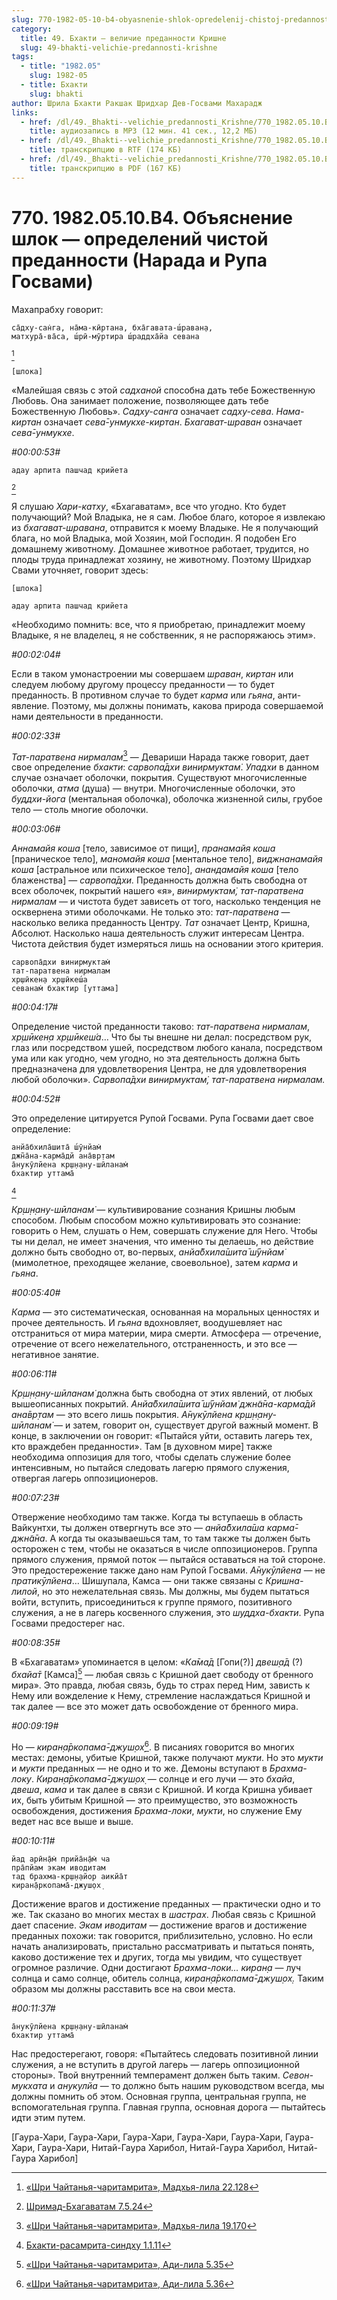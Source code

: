 ```yaml
---
slug: 770-1982-05-10-b4-obyasnenie-shlok-opredelenij-chistoj-predannosti-narada-i-rupa-gosvami
category:
  title: 49. Бхакти — величие преданности Кришне
  slug: 49-bhakti-velichie-predannosti-krishne
tags:
  - title: "1982.05"
    slug: 1982-05
  - title: Бхакти
    slug: bhakti
author: Шрила Бхакти Ракшак Шридхар Дев-Госвами Махарадж
links:
  - href: /dl/49._Bhakti--velichie_predannosti_Krishne/770_1982.05.10.B4_SridharMj_Objasnenie_shlok--opredelenij_chistoj_predannosti_(Narada_i_Rupa_Gosvami).mp3
    title: аудиозапись в MP3 (12 мин. 41 сек., 12,2 МБ)
  - href: /dl/49._Bhakti--velichie_predannosti_Krishne/770_1982.05.10.B4_SridharMj_Objasnenie_shlok--opredelenij_chistoj_predannosti_(Narada_i_Rupa_Gosvami).rtf
    title: транскрипцию в RTF (174 КБ)
  - href: /dl/49._Bhakti--velichie_predannosti_Krishne/770_1982.05.10.B4_SridharMj_Objasnenie_shlok--opredelenij_chistoj_predannosti_(Narada_i_Rupa_Gosvami).pdf
    title: транскрипцию в PDF (167 КБ)
---
```


# 770. 1982.05.10.B4. Объяснение шлок — определений чистой преданности (Нарада и Рупа Госвами)

Махапрабху говорит:

    са̄дху-сан̇га, на̄ма-кӣртана, бха̄гавата-ш́раван̣а,
    матхура̄-ва̄са, ш́рӣ-мӯртира ш́раддха̄йа севана
[^_ftn1]

    [шлока]

«Малейшая связь с этой *садханой* способна дать тебе Божественную Любовь. Она занимает положение, позволяющее дать тебе Божественную Любовь». *Садху-санга* означает *садху-сева*. *Нама-киртан* означает *сева̄-унмукхе-киртан*. *Бхагават-шраван* означает *сева̄-унмукхе*.

*#00:00:53#*

    адау арпита пашчад крийета
[^_ftn2]

Я слушаю *Хари-катху*, «Бхагаватам», все что угодно. Кто будет получающий? Мой Владыка, не я сам. Любое благо, которое я извлекаю из *бхагават-шравана*, отправится к моему Владыке. Не я получающий блага, но мой Владыка, мой Хозяин, мой Господин. Я подобен Его домашнему животному. Домашнее животное работает, трудится, но плоды труда принадлежат хозяину, не животному. Поэтому Шридхар Свами уточняет, говорит здесь:

    [шлока]

    адау арпита пашчад крийета

«Необходимо помнить: все, что я приобретаю, принадлежит моему Владыке, я не владелец, я не собственник, я не распоряжаюсь этим».

*#00:02:04#*

Если в таком умонастроении мы совершаем *шраван*, *киртан* или следуем любому другому процессу преданности — то будет преданность. В противном случае то будет *карма* или *гьяна*, анти-явление. Поэтому, мы должны понимать, какова природа совершаемой нами деятельности в преданности.

*#00:02:33#*

*Тат-паратвена нирмалам*[^_ftn3] — Девариши Нарада также говорит, дает свое определение *бхакти*: *сарвопа̄дхи винирмуктам̇*. *Упадхи* в данном случае означает оболочки, покрытия. Существуют многочисленные оболочки, *атма* (душа) — внутри. Многочисленные оболочки, это *буддхи-йога* (ментальная оболочка), оболочка жизненной силы, грубое тело — столь многие оболочки.

*#00:03:06#*

*Аннамайя коша* [тело, зависимое от пищи], *пранамайя коша* [праническое тело], *маномайя коша* [ментальное тело], *виджнанамайя коша* [астральное или психическое тело], *анандамайя коша* [тело блаженства] — *сарвопа̄дхи.* Преданность должна быть свободна от всех оболочек, покрытий нашего «я», *винирмуктам̇, тат-паратвена нирмалам* — и чистота будет зависеть от того, насколько тенденция не осквернена этими оболочками. Не только это: *тат-паратвена* — насколько велика преданность Центру. *Тат* означает Центр, Кришна, Абсолют. Насколько наша деятельность служит интересам Центра. Чистота действия будет измеряться лишь на основании этого критерия.

    сарвопа̄дхи винирмуктам̇
    тат-паратвена нирмалам
    хр̣шӣкен̣а хр̣шӣкеш́а
    севанам̇ бхактир [уттама]

*#00:04:17#*

Определение чистой преданности таково: *тат-паратвена нирмалам*, *хр̣шӣкен̣а хр̣шӣкеш́а*… Что бы ты внешне ни делал: посредством рук, глаз или посредством ушей, посредством любого канала, посредством ума или как угодно, чем угодно, но эта деятельность должна быть предназначена для удовлетворения Центра, не для удовлетворения любой оболочки». *Сарвопа̄дхи винирмуктам̇, тат-паратвена нирмалам.*

*#00:04:52#*

Это определение цитируется Рупой Госвами. Рупа Госвами дает свое определение:

    анйа̄бхила̄шита̄ ш́ӯнйам̇
    джн̃а̄на-карма̄дй ана̄вр̣там
    а̄нукӯлйена кр̣ш̣н̣ану-шӣланам̇
    бхактир уттама̄
[^_ftn4]

*Кр̣ш̣н̣ану-шӣланам̇* — культивирование сознания Кришны любым способом. Любым способом можно культивировать это сознание: говорить о Нем, слушать о Нем, совершать служение для Него. Чтобы ты ни делал, не имеет значения, что именно ты делаешь, но действие должно быть свободно от, во-первых, *анйа̄бхила̄шита̄ ш́ӯнйам̇* (мимолетное, преходящее желание, своевольное), затем *карма* и *гьяна*.

*#00:05:40#*

*Карма* — это систематическая, основанная на моральных ценностях и прочее деятельность. И *гьяна* вдохновляет, воодушевляет нас отстраниться от мира материи, мира смерти. Атмосфера — отречение, отречение от всего нежелательного, отстраненность, и это все — негативное занятие.

*#00:06:11#*

*Кр̣ш̣н̣ану-шӣланам̇* должна быть свободна от этих явлений, от любых вышеописанных покрытий. *Анйа̄бхила̄шита̄ ш́ӯнйам̇ джн̃а̄на-карма̄дй ана̄вр̣там* — это всего лишь покрытия. *А̄нукӯлйена кр̣ш̣н̣ану-шӣланам̇* — и затем, говорит он, существует другой важный момент. В конце, в заключении он говорит: «Пытайся уйти, оставить лагерь тех, кто враждебен преданности». Там [в духовном мире] также необходима оппозиция для того, чтобы сделать служение более интенсивным, но пытайся следовать лагерю прямого служения, отвергая лагерь оппозиционеров.

*#00:07:23#*

Отвержение необходимо там также. Когда ты вступаешь в область Вайкунтхи, ты должен отвергнуть все это — *анйа̄бхила̄ша карма̄-джн̃а̄на*. А когда ты оказываешься там, то там также ты должен быть осторожен с тем, чтобы не оказаться в числе оппозиционеров. Группа прямого служения, прямой поток — пытайся оставаться на той стороне. Это предостережение также дано нам Рупой Госвами. *А̄нукӯлйена* — не *пратикӯлйена*… Шишупала, Камса — они также связаны с *Кришна-лилой*, но это нежелательная связь. Мы должны, мы будем пытаться войти, вступить, присоединиться к группе прямого, позитивного служения, а не в лагерь косвенного служения, это *шуддха-бхакти*. Рупа Госвами предостерег нас.

*#00:08:35#*

В «Бхагаватам» упоминается в целом: «*Ка̄ма̄д* [Гопи(?)] *двеш̣а̄д* (?) *бхайа̄т* [Камса][^_ftn5] — любая связь с Кришной дает свободу от бренного мира». Это правда, любая связь, будь то страх перед Ним, зависть к Нему или вожделение к Нему, стремление наслаждаться Кришной и так далее — все это может дать освобождение от бренного мира.

*#00:09:19#*

Но — *киран̣а̄ркопама̄-джуш̣ох̣*[^_ftn6]. В писаниях говорится во многих местах: демоны, убитые Кришной, также получают *мукти*. Но это *мукти* и *мукти* преданных — не одно и то же. Демоны вступают в *Брахма-локу*. *Киран̣а̄ркопама̄-джуш̣ох̣* — солнце и его лучи — это *бхайа*, *двеша*, *кама* и так далее в связи с Кришной. И когда Кришна убивает их, быть убитым Кришной — это преимущество, это возможность освобождения, достижения *Брахма-локи*, *мукти*, но служение Ему ведет нас все выше и выше.

*#00:10:11#*

    йад арӣн̣а̄м̇ прийа̄н̣а̄м̇ ча
    пра̄пйам экам иводитам
    тад брахма-кр̣ш̣н̣айор аикйа̄т
    киран̣а̄ркопама̄-джуш̣ох̣

Достижение врагов и достижение преданных — практически одно и то же. Так сказано во многих местах в *шастрах*. Любая связь с Кришной дает спасение. *Экам иводитам* — достижение врагов и достижение преданных похожи: так говорится, приблизительно, условно. Но если начать анализировать, пристально рассматривать и пытаться понять, каково достижение тех и других, тогда мы увидим, что существует огромное различие. Одни достигают *Брахма-локи… киран̣а* — луч солнца и само солнце, обитель солнца, *киран̣а̄ркопама̄-джуш̣ох̣.* Таким образом мы должны расставить все на свои места.

*#00:11:37#*

    а̄нукӯлйена кр̣ш̣н̣ану-шӣланам̇
    бхактир уттама̄

Нас предостерегают, говоря: «Пытайтесь следовать позитивной линии служения, а не вступить в другой лагерь — лагерь оппозиционной стороны». Твой внутренний темперамент должен быть таким. *Севон-мукхата* и *анукулйа* — то должно быть нашим руководством всегда, мы должны помнить об этом. Основная группа, центральная группа, не вспомогательная группа. Главная группа, основная дорога — пытайтесь идти этим путем.

[Гаура-Хари, Гаура-Хари, Гаура-Хари, Гаура-Хари, Гаура-Хари, Гаура-Хари, Гаура-Хари, Нитай-Гаура Харибол, Нитай-Гаура Харибол, Нитай-Гаура Харибол]



[^_ftn1]: [«Шри Чайтанья-чаритамрита», Мадхья-лила 22.128](../notes/shri-chajtanya-charitamrita-madhya-lila/shri-chajtanya-charitamrita-madhya-lila-22-128.md)

[^_ftn2]: [Шримад-Бхагаватам 7.5.24](../notes/shrimad-bhagavatam/shrimad-bhagavatam-7-5-24.md)

[^_ftn3]: [«Шри Чайтанья-чаритамрита», Мадхья-лила 19.170](../notes/shri-chajtanya-charitamrita-madhya-lila/shri-chajtanya-charitamrita-madhya-lila-19-170.md)

[^_ftn4]: [Бхакти-расамрита-синдху 1.1.11](../notes/bhakti-rasamrita-sindhu/bhakti-rasamrita-sindhu-1-1-11.md)

[^_ftn5]: [«Шри Чайтанья-чаритамрита», Ади-лила 5.35](../notes/shri-chajtanya-charitamrita-adi-lila/shri-chajtanya-charitamrita-adi-lila-5-35.md)

[^_ftn6]: [«Шри Чайтанья-чаритамрита», Ади-лила 5.36](../notes/shri-chajtanya-charitamrita-adi-lila/shri-chajtanya-charitamrita-adi-lila-5-36.md)
